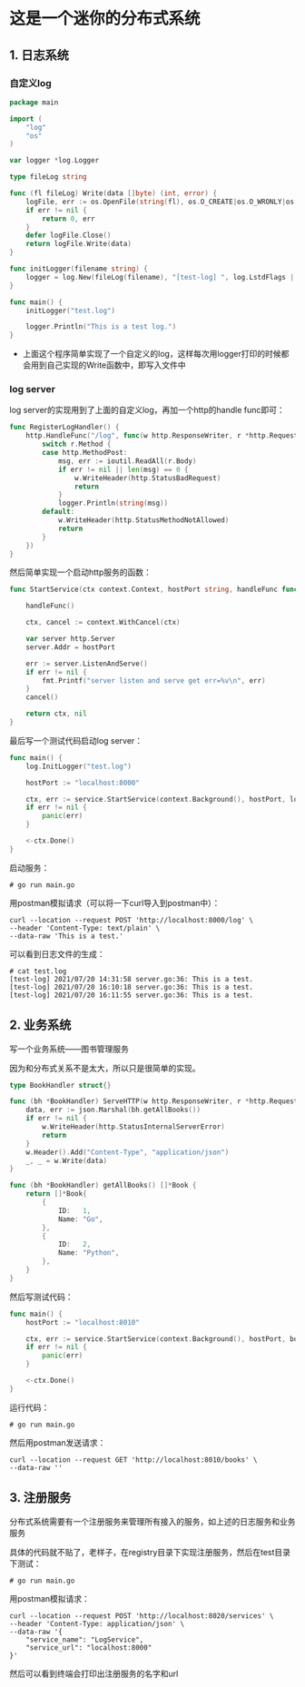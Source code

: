 # 这是一个迷你的分布式系统

## 1. 日志系统

### 自定义log
```go
package main

import (
	"log"
	"os"
)

var logger *log.Logger

type fileLog string

func (fl fileLog) Write(data []byte) (int, error) {
	logFile, err := os.OpenFile(string(fl), os.O_CREATE|os.O_WRONLY|os.O_APPEND, 0600)
	if err != nil {
		return 0, err
	}
	defer logFile.Close()
	return logFile.Write(data)
}

func initLogger(filename string) {
	logger = log.New(fileLog(filename), "[test-log] ", log.LstdFlags | log.Lshortfile)
}

func main() {
	initLogger("test.log")

	logger.Println("This is a test log.")
}
```
+ 上面这个程序简单实现了一个自定义的log，这样每次用logger打印的时候都会用到自己实现的Write函数中，即写入文件中

### log server
log server的实现用到了上面的自定义log，再加一个http的handle func即可：
```go
func RegisterLogHandler() {
	http.HandleFunc("/log", func(w http.ResponseWriter, r *http.Request){
		switch r.Method {
		case http.MethodPost:
			msg, err := ioutil.ReadAll(r.Body)
			if err != nil || len(msg) == 0 {
				w.WriteHeader(http.StatusBadRequest)
				return
			}
			logger.Println(string(msg))
		default:
			w.WriteHeader(http.StatusMethodNotAllowed)
			return
		}
	})
}
```

然后简单实现一个启动http服务的函数：
```go
func StartService(ctx context.Context, hostPort string, handleFunc func()) (context.Context, error) {

	handleFunc()

	ctx, cancel := context.WithCancel(ctx)

	var server http.Server
	server.Addr = hostPort

	err := server.ListenAndServe()
	if err != nil {
		fmt.Printf("server listen and serve get err=%v\n", err)
	}
	cancel()

	return ctx, nil
}
```

最后写一个测试代码启动log server：
```go
func main() {
	log.InitLogger("test.log")

	hostPort := "localhost:8000"

	ctx, err := service.StartService(context.Background(), hostPort, log.RegisterLogHandler)
	if err != nil {
		panic(err)
	}

	<-ctx.Done()
}
```

启动服务：
```
# go run main.go
```

用postman模拟请求（可以将一下curl导入到postman中）：
```
curl --location --request POST 'http://localhost:8000/log' \
--header 'Content-Type: text/plain' \
--data-raw 'This is a test.'
```

可以看到日志文件的生成：
```
# cat test.log 
[test-log] 2021/07/20 14:31:58 server.go:36: This is a test.
[test-log] 2021/07/20 16:10:18 server.go:36: This is a test.
[test-log] 2021/07/20 16:11:55 server.go:36: This is a test.
```

## 2. 业务系统
写一个业务系统——图书管理服务

因为和分布式关系不是太大，所以只是很简单的实现。

```go
type BookHandler struct{}

func (bh *BookHandler) ServeHTTP(w http.ResponseWriter, r *http.Request) {
	data, err := json.Marshal(bh.getAllBooks())
	if err != nil {
		w.WriteHeader(http.StatusInternalServerError)
		return
	}
	w.Header().Add("Content-Type", "application/json")
	_, _ = w.Write(data)
}

func (bh *BookHandler) getAllBooks() []*Book {
	return []*Book{
		{
			ID:   1,
			Name: "Go",
		},
		{
			ID:   2,
			Name: "Python",
		},
	}
}
```

然后写测试代码：
```go
func main() {
	hostPort := "localhost:8010"

	ctx, err := service.StartService(context.Background(), hostPort, book.InitBookHandler)
	if err != nil {
		panic(err)
	}

	<-ctx.Done()
}
```

运行代码：
```
# go run main.go
```

然后用postman发送请求：
```
curl --location --request GET 'http://localhost:8010/books' \
--data-raw ''
```


## 3. 注册服务
分布式系统需要有一个注册服务来管理所有接入的服务，如上述的日志服务和业务服务

具体的代码就不贴了，老样子，在registry目录下实现注册服务，然后在test目录下测试：
```
# go run main.go
```

用postman模拟请求：
```
curl --location --request POST 'http://localhost:8020/services' \
--header 'Content-Type: application/json' \
--data-raw '{
    "service_name": "LogService",
    "service_url": "localhost:8000"
}'
```

然后可以看到终端会打印出注册服务的名字和url